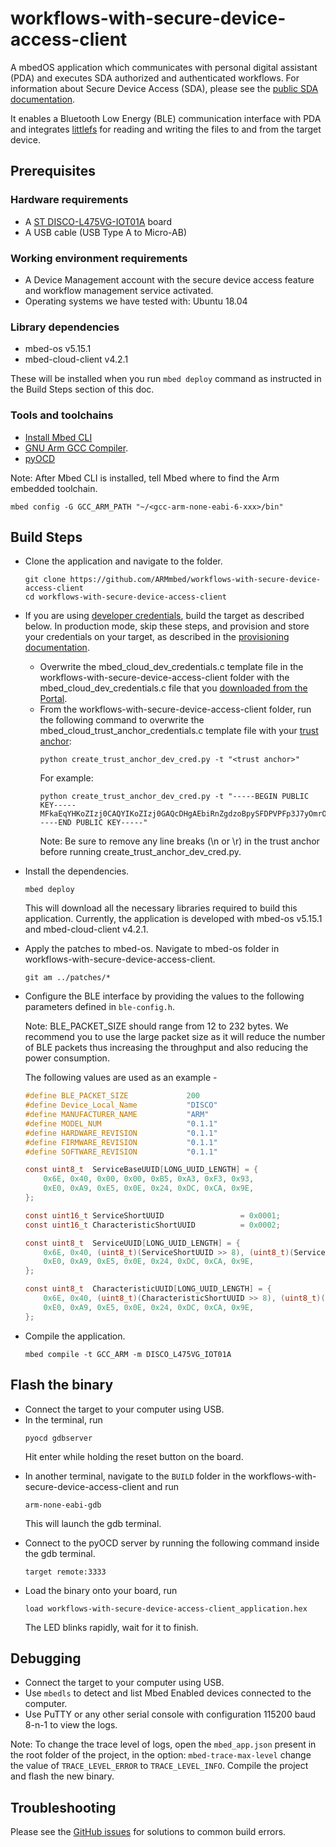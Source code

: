 # workflows-with-secure-device-access-client

A mbedOS application which communicates with personal digital assistant (PDA) and executes SDA authorized and authenticated workflows. For information about Secure Device Access (SDA), please see the [public SDA documentation](https://www.pelion.com/docs/device-management/current/device-management/secure-device-access.html).

It enables a Bluetooth Low Energy (BLE) communication interface with PDA and integrates [littlefs](https://github.com/ARMmbed/littlefs) for reading and writing the files to and from the target device.

## Prerequisites

### Hardware requirements
- A [ST DISCO-L475VG-IOT01A](https://os.mbed.com/platforms/ST-Discovery-L475E-IOT01A/) board
- A USB cable (USB Type A to Micro-AB)

### Working environment requirements
- A Device Management account with the secure device access feature and workflow management service activated.
- Operating systems we have tested with: Ubuntu 18.04

### Library dependencies
- mbed-os v5.15.1
- mbed-cloud-client v4.2.1

These will be installed when you run `mbed deploy` command as instructed in the Build Steps section of this doc.

### Tools and toolchains
- [Install Mbed CLI](https://os.mbed.com/docs/mbed-os/v5.15/quick-start/offline-with-mbed-cli.html)
- [GNU Arm GCC Compiler](https://www.pelion.com/docs/device-management/current/cloud-requirements/tool-requirements.html#notes-for-toolchains).
- [pyOCD](https://pypi.org/project/pyocd/)

Note: After Mbed CLI is installed, tell Mbed where to find the Arm embedded toolchain.
```
mbed config -G GCC_ARM_PATH "~/<gcc-arm-none-eabi-6-xxx>/bin"
```

## Build Steps
- Clone the application and navigate to the folder.
    ```
    git clone https://github.com/ARMmbed/workflows-with-secure-device-access-client
    cd workflows-with-secure-device-access-client
    ```

- If you are using [developer credentials](https://www.pelion.com/docs/device-management/current/sda/obtaining-a-bootstrap-certificate-and-trust-anchor.html#in-developer-mode), build the target as described below. In production mode, skip these steps, and provision and store your credentials on your target, as described in the [provisioning documentation](https://www.pelion.com/docs/device-management/current/provisioning-process/index.html).
    - Overwrite the mbed_cloud_dev_credentials.c template file in the workflows-with-secure-device-access-client folder with the mbed_cloud_dev_credentials.c file that you [downloaded from the Portal](https://www.pelion.com/docs/device-management/current/sda/obtaining-a-bootstrap-certificate-and-trust-anchor.html#generate-a-bootstrap-certificate).
    - From the workflows-with-secure-device-access-client folder, run the following command to overwrite the mbed_cloud_trust_anchor_credentials.c template file with your [trust anchor](https://www.pelion.com/docs/device-management/current/sda/obtaining-a-bootstrap-certificate-and-trust-anchor.html#obtain-a-trust-anchor):
        ```
        python create_trust_anchor_dev_cred.py -t "<trust anchor>"
        ```
        For example:
        ```
        python create_trust_anchor_dev_cred.py -t "-----BEGIN PUBLIC KEY-----MFkaEqYHKoZIzj0CAQYIKoZIzj0GAQcDHgAEbiRnZgdzoBpySFDPVPFp3J7yOmrOXJ09O5qVUMOD5knUjX7YbQBF0ueJWPz6tkTGbzORAwDzvRXYUA7vZpB+og==-----END PUBLIC KEY-----"
        ```
        Note: Be sure to remove any line breaks (\n or \r) in the trust anchor before running create_trust_anchor_dev_cred.py.

- Install the dependencies.
    ```
    mbed deploy
    ```
    This will download all the necessary libraries required to build this application. Currently, the application is developed with mbed-os v5.15.1 and mbed-cloud-client v4.2.1.

- Apply the patches to mbed-os. Navigate to mbed-os folder in workflows-with-secure-device-access-client.
    ```
    git am ../patches/*
    ```

- Configure the BLE interface by providing the values to the following parameters defined in `ble-config.h`.

    Note: BLE_PACKET_SIZE should range from 12 to 232 bytes. We recommend you to use the large packet size as it will reduce the number of BLE packets thus increasing the throughput and also reducing the power consumption.

    The following values are used as an example -
    ```C
    #define BLE_PACKET_SIZE             200
    #define Device_Local_Name           "DISCO"
    #define MANUFACTURER_NAME           "ARM"
    #define MODEL_NUM                   "0.1.1"
    #define HARDWARE_REVISION           "0.1.1"
    #define FIRMWARE_REVISION           "0.1.1"
    #define SOFTWARE_REVISION           "0.1.1"

    const uint8_t  ServiceBaseUUID[LONG_UUID_LENGTH] = {
        0x6E, 0x40, 0x00, 0x00, 0xB5, 0xA3, 0xF3, 0x93,
        0xE0, 0xA9, 0xE5, 0x0E, 0x24, 0xDC, 0xCA, 0x9E,
    };

    const uint16_t ServiceShortUUID                 = 0x0001;
    const uint16_t CharacteristicShortUUID          = 0x0002;

    const uint8_t  ServiceUUID[LONG_UUID_LENGTH] = {
        0x6E, 0x40, (uint8_t)(ServiceShortUUID >> 8), (uint8_t)(ServiceShortUUID & 0xFF), 0xB5, 0xA3, 0xF3, 0x93,
        0xE0, 0xA9, 0xE5, 0x0E, 0x24, 0xDC, 0xCA, 0x9E,
    };

    const uint8_t  CharacteristicUUID[LONG_UUID_LENGTH] = {
        0x6E, 0x40, (uint8_t)(CharacteristicShortUUID >> 8), (uint8_t)(CharacteristicShortUUID & 0xFF), 0xB5, 0xA3, 0xF3, 0x93,
        0xE0, 0xA9, 0xE5, 0x0E, 0x24, 0xDC, 0xCA, 0x9E,
    };
    ```

- Compile the application.
    ```
    mbed compile -t GCC_ARM -m DISCO_L475VG_IOT01A
    ```

## Flash the binary

- Connect the target to your computer using USB.
- In the terminal, run
    ```
    pyocd gdbserver
    ```
    Hit enter while holding the reset button on the board.

* In another terminal, navigate to the `BUILD` folder in the workflows-with-secure-device-access-client and run
    ```
    arm-none-eabi-gdb
    ```
    This will launch the gdb terminal.

* Connect to the pyOCD server by running the following command inside the gdb terminal.
    ```
    target remote:3333
    ```

* Load the binary onto your board, run
    ```
    load workflows-with-secure-device-access-client_application.hex
    ```
    The LED blinks rapidly, wait for it to finish.

## Debugging

- Connect the target to your computer using USB.
- Use `mbedls` to detect and list Mbed Enabled devices connected to the computer.
- Use PuTTY or any other serial console with configuration 115200 baud 8-n-1 to view the logs.

Note: To change the trace level of logs, open the `mbed_app.json` present in the root folder of the project, in the option: ` mbed-trace-max-level ` change the value of `TRACE_LEVEL_ERROR` to `TRACE_LEVEL_INFO`. Compile the project and flash the new binary.


## Troubleshooting

Please see the [GitHub issues](https://github.com/armPelionEdge/workflows-with-secure-device-access-client/issues) for solutions to common build errors.
